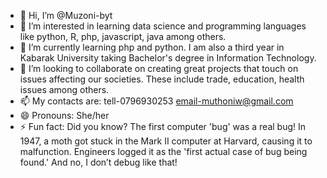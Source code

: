 - 👋 Hi, I’m @Muzoni-byt
- 👀 I’m interested in learning data science and programming languages like python, R, php, javascript, java among others.
- 🌱 I’m currently learning php and python. I am also a third year in Kabarak University taking Bachelor's degree in Information Technology. 
- 💞️ I’m looking to collaborate on creating great projects that touch on issues affecting our societies. These include trade, education, health issues among others.
- 📫 My contacts are: tell-0796930253 email-muthoniw@gmail.com
- 😄 Pronouns: She/her
- ⚡ Fun fact: Did you know? The first computer 'bug' was a real bug! In 1947, a moth got stuck in the Mark II computer at Harvard, causing it to malfunction. Engineers logged it as the 'first actual case of bug being found.' And no, I don’t debug like that!

<!---
Muzoni-byt/Muzoni-byt is a ✨ special ✨ repository because its `README.md` (this file) appears on your GitHub profile.
You can click the Preview link to take a look at your changes.
--->
